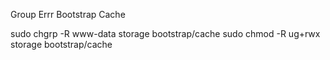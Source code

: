 Group Errr Bootstrap Cache

sudo chgrp -R www-data storage bootstrap/cache
sudo chmod -R ug+rwx storage bootstrap/cache
